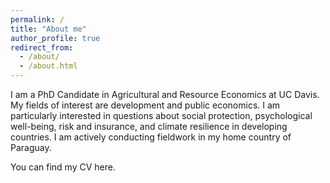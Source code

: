 ```yaml
---
permalink: /
title: "About me"
author_profile: true
redirect_from: 
  - /about/
  - /about.html
---
```


I am a PhD Candidate in Agricultural and Resource Economics at UC Davis. My fields of interest are development and public economics. I am particularly interested in questions about social protection,  psychological well-being, risk and insurance, and climate resilience in developing countries. I am actively conducting fieldwork in my home country of Paraguay. 

You can find my CV here.
